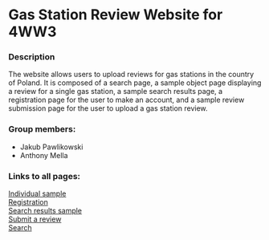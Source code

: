 # Gas Station Review Website for 4WW3

### Description
The website allows users to upload reviews for gas stations in the country of Poland. It is composed of a search page, a sample object page displaying a review for a single gas station, a sample search results page, a registration page for the user to make an account, and a sample review submission page for the user to upload a gas station review.

### Group members:
- Jakub Pawlikowski
- Anthony Mella


### Links to all pages:  
[Individual sample](http://polandgasreviews.me/individual_sample.html)  
[Registration](http://polandgasreviews.me/registration.html)  
[Search results sample](http://polandgasreviews.me/results_sample.html)  
[Submit a review](http://polandgasreviews.me/submission.html)  
[Search](http://polandgasreviews.me)
